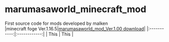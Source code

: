 # marumasaworld_minecraft_mod
First source code for mods developed by malken
<br>
|minecraft foge Ver.1.16.5|[marumasaworld_mod_Ver.1.00 download](https://cdn.discordapp.com/attachments/811544084539637770/886583135549128754/marumasaworld_mod_1.16.5.jar)|
|:-----------:|:------------:|
| This       |        This |
